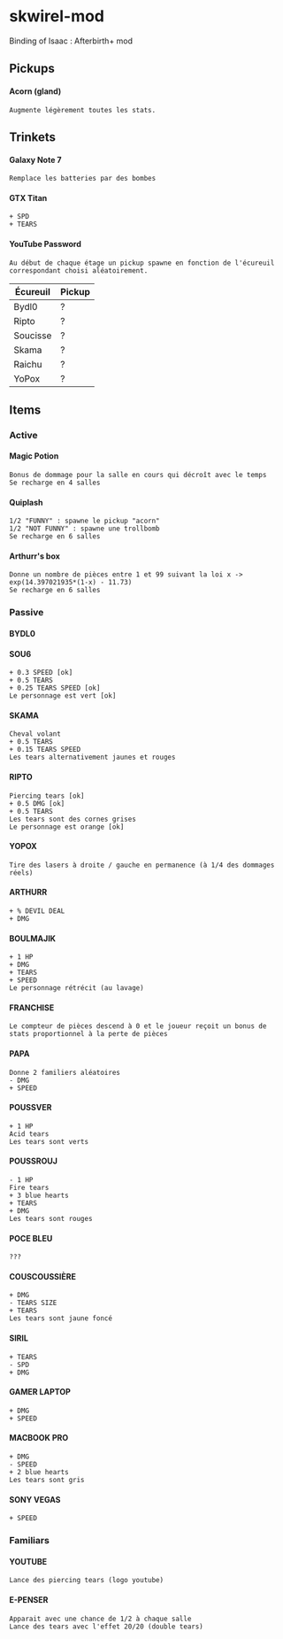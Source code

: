 # skwirel-mod

Binding of Isaac : Afterbirth+ mod

## Pickups

#### Acorn (gland)

    Augmente légèrement toutes les stats.

## Trinkets

#### Galaxy Note 7

    Remplace les batteries par des bombes

#### GTX Titan

    + SPD
    + TEARS

#### YouTube Password

    Au début de chaque étage un pickup spawne en fonction de l'écureuil correspondant choisi aléatoirement.

Écureuil | Pickup
-------- | ------
Bydl0    | ?
Ripto    | ?
Soucisse | ?
Skama    | ?
Raichu   | ?
YoPox    | ?

## Items

### Active

#### Magic Potion

    Bonus de dommage pour la salle en cours qui décroît avec le temps
    Se recharge en 4 salles

#### Quiplash

    1/2 "FUNNY" : spawne le pickup "acorn"
    1/2 "NOT FUNNY" : spawne une trollbomb
    Se recharge en 6 salles

#### Arthurr's box

    Donne un nombre de pièces entre 1 et 99 suivant la loi x -> exp(14.397021935*(1-x) - 11.73)
    Se recharge en 6 salles

### Passive

#### BYDL0



#### SOU6

    + 0.3 SPEED [ok]
    + 0.5 TEARS
    + 0.25 TEARS SPEED [ok]
    Le personnage est vert [ok]

#### SKAMA

    Cheval volant
    + 0.5 TEARS
    + 0.15 TEARS SPEED
    Les tears alternativement jaunes et rouges

#### RIPTO

    Piercing tears [ok]
    + 0.5 DMG [ok]
    + 0.5 TEARS
    Les tears sont des cornes grises
    Le personnage est orange [ok]

#### YOPOX

    Tire des lasers à droite / gauche en permanence (à 1/4 des dommages réels)

#### ARTHURR

    + % DEVIL DEAL
    + DMG

#### BOULMAJIK

    + 1 HP
    + DMG
    + TEARS
    + SPEED
    Le personnage rétrécit (au lavage)

#### FRANCHISE

    Le compteur de pièces descend à 0 et le joueur reçoit un bonus de stats proportionnel à la perte de pièces

#### PAPA

    Donne 2 familiers aléatoires
    - DMG
    + SPEED

#### POUSSVER

    + 1 HP
    Acid tears
    Les tears sont verts

#### POUSSROUJ

    - 1 HP
    Fire tears
    + 3 blue hearts
    + TEARS
    + DMG
    Les tears sont rouges

#### POCE BLEU

    ???

#### COUSCOUSSIÈRE

    + DMG
    - TEARS SIZE
    + TEARS
    Les tears sont jaune foncé

#### SIRIL

    + TEARS
    - SPD
    + DMG

#### GAMER LAPTOP

    + DMG
    + SPEED

#### MACBOOK PRO

    + DMG
    - SPEED
    + 2 blue hearts
    Les tears sont gris

#### SONY VEGAS

    + SPEED

### Familiars

#### YOUTUBE

    Lance des piercing tears (logo youtube)

#### E-PENSER

    Apparait avec une chance de 1/2 à chaque salle
    Lance des tears avec l'effet 20/20 (double tears)
